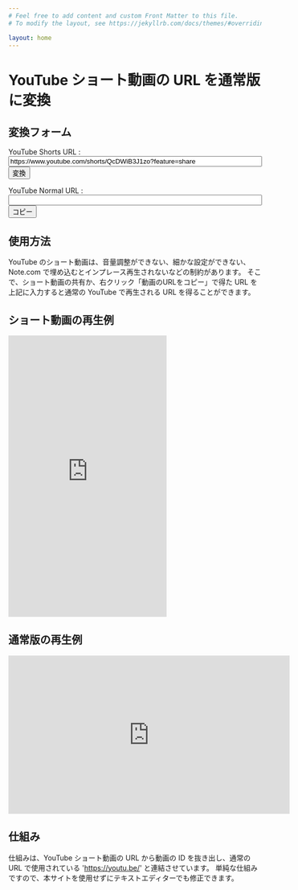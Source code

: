 ```yaml
---
# Feel free to add content and custom Front Matter to this file.
# To modify the layout, see https://jekyllrb.com/docs/themes/#overriding-theme-defaults

layout: home
---
```

<h1>YouTube ショート動画の URL を通常版に変換</h1>

<script>
function DoConvert()
{
    let ytshorsturl = document.getElementById("ytshorsturl");
    let normalurl = ytshorsturl.value.match(/shorts\/([a-z0-9]+)/i);
    //normalurl = 'https://www.youtube.com/watch?v=' + normalurl[1];
    normalurl = 'https://youtu.be/' + normalurl[1];
    document.getElementById("ytnormalurl").value = normalurl;
};

function DoCopy()
{
    let ytnormalurl = document.getElementById("ytnormalurl").value;
    console.log(ytnormalurl);
    copyToClipboard(ytnormalurl);
};

function copyToClipboard (tagValue) {
  if (navigator.clipboard) {
    return navigator.clipboard.writeText(tagValue).then(function () {})
  } else {
    tagText.select();
    document.execCommand('copy');
  }
}

</script>

## 変換フォーム

<form>
<p>
    <label for="label_shorts_url">YouTube Shorts URL : </label>
    <input type="text" id="ytshorsturl" name="YouTube Shorts URL" value="https://www.youtube.com/shorts/QcDWiB3J1zo?feature=share" size=60 />
    <input type="button"  value="変換" onclick="DoConvert()">
</p>
<p>
    <label for="label_normal_url">YouTube Normal URL : </label>
    <input type="text" id="ytnormalurl" name="YouTube URL" size=60 />
    <input type="button"  value="コピー" onclick="DoCopy()">
</p>
</form>

## 使用方法

YouTube のショート動画は、音量調整ができない、細かな設定ができない、Note.com で埋め込むとインプレース再生されないなどの制約があります。
そこで、ショート動画の共有か、右クリック「動画のURLをコピー」で得た URL を上記に入力すると通常の YouTube で再生される URL を得ることができます。

## ショート動画の再生例

<iframe width="315" height="560" src="https://www.youtube.com/embed/QcDWiB3J1zo" title="YouTubeショートのご紹介" frameborder="0" allow="accelerometer; autoplay; clipboard-write; encrypted-media; gyroscope; picture-in-picture; web-share" allowfullscreen></iframe>

## 通常版の再生例

<iframe width="560" height="315" src="https://www.youtube.com/embed/QcDWiB3J1zo?si=b14KCUy022_MsbXD" title="YouTube video player" frameborder="0" allow="accelerometer; autoplay; clipboard-write; encrypted-media; gyroscope; picture-in-picture; web-share" allowfullscreen></iframe>

## 仕組み

仕組みは、YouTube ショート動画の URL から動画の ID を抜き出し、通常の URL で使用されている 'https://youtu.be/' と連結させています。
単純な仕組みですので、本サイトを使用せずにテキストエディターでも修正できます。